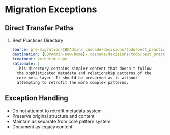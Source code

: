 # Migration Exceptions

## Direct Transfer Paths
1. Best Practices Directory
   ```yaml
   source: pre-migration/CBPAdmin/.cascade/decisions/todo/best_practice
   destination: {CBPAdmin-new-home}/.cascade/decisions/todo/best_practice
   treatment: verbatim_copy
   rationale: |
     This directory contains simpler content that doesn't follow
     the sophisticated metadata and relationship patterns of the
     core meta layer. It should be preserved as-is without
     attempting to retrofit the more complex patterns.
   ```

## Exception Handling
- Do not attempt to retrofit metadata system
- Preserve original structure and content
- Maintain as separate from core pattern system
- Document as legacy content

